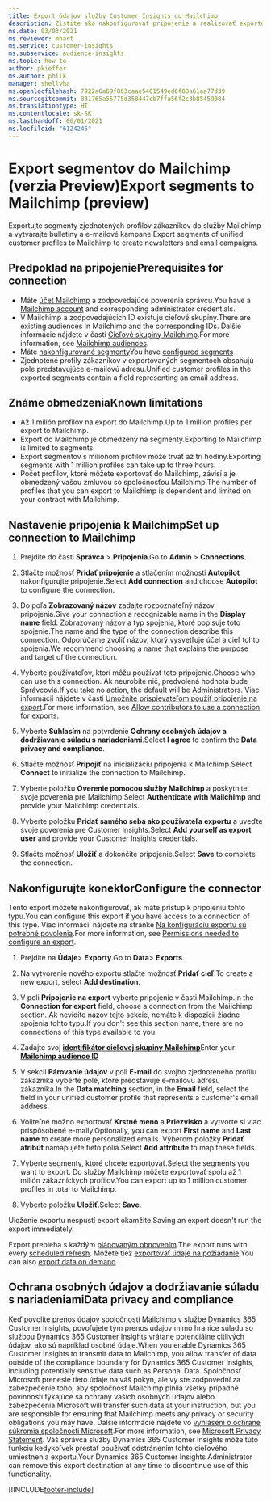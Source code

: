 ```yaml
---
title: Export údajov služby Customer Insights do Mailchimp
description: Zistite ako nakonfigurovať pripojenie a realizovať exportovanie do Mailchimp.
ms.date: 03/03/2021
ms.reviewer: mhart
ms.service: customer-insights
ms.subservice: audience-insights
ms.topic: how-to
author: pkieffer
ms.author: philk
manager: shellyha
ms.openlocfilehash: 7922a6a69f863caae5401549ed6f88a61aa77d39
ms.sourcegitcommit: 831765a55775d358447cb7ffa56f2c3b85459084
ms.translationtype: HT
ms.contentlocale: sk-SK
ms.lasthandoff: 06/01/2021
ms.locfileid: "6124246"
---
```

# <a name="export-segments-to-mailchimp-preview"></a><span data-ttu-id="53e79-103">Export segmentov do Mailchimp (verzia Preview)</span><span class="sxs-lookup"><span data-stu-id="53e79-103">Export segments to Mailchimp (preview)</span></span>

<span data-ttu-id="53e79-104">Exportujte segmenty zjednotených profilov zákazníkov do služby Mailchimp a vytvárajte bulletiny a e-mailové kampane.</span><span class="sxs-lookup"><span data-stu-id="53e79-104">Export segments of unified customer profiles to Mailchimp to create newsletters and email campaigns.</span></span>

## <a name="prerequisites-for-connection"></a><span data-ttu-id="53e79-105">Predpoklad na pripojenie</span><span class="sxs-lookup"><span data-stu-id="53e79-105">Prerequisites for connection</span></span>

-   <span data-ttu-id="53e79-106">Máte [účet Mailchimp](https://mailchimp.com/) a zodpovedajúce poverenia správcu.</span><span class="sxs-lookup"><span data-stu-id="53e79-106">You have a [Mailchimp account](https://mailchimp.com/) and corresponding administrator credentials.</span></span>
-   <span data-ttu-id="53e79-107">V Mailchimp a zodpovedajúcich ID existujú cieľové skupiny.</span><span class="sxs-lookup"><span data-stu-id="53e79-107">There are existing audiences in Mailchimp and the corresponding IDs.</span></span> <span data-ttu-id="53e79-108">Ďalšie informácie nájdete v časti [Cieľové skupiny Mailchimp](https://mailchimp.com/help/create-audience/).</span><span class="sxs-lookup"><span data-stu-id="53e79-108">For more information, see [Mailchimp audiences](https://mailchimp.com/help/create-audience/).</span></span>
-   <span data-ttu-id="53e79-109">Máte [nakonfigurované segmenty](segments.md)</span><span class="sxs-lookup"><span data-stu-id="53e79-109">You have [configured segments](segments.md)</span></span>
-   <span data-ttu-id="53e79-110">Zjednotené profily zákazníkov v exportovaných segmentoch obsahujú pole predstavujúce e-mailovú adresu.</span><span class="sxs-lookup"><span data-stu-id="53e79-110">Unified customer profiles in the exported segments contain a field representing an email address.</span></span>

## <a name="known-limitations"></a><span data-ttu-id="53e79-111">Známe obmedzenia</span><span class="sxs-lookup"><span data-stu-id="53e79-111">Known limitations</span></span>

- <span data-ttu-id="53e79-112">Až 1 milión profilov na export do Mailchimp.</span><span class="sxs-lookup"><span data-stu-id="53e79-112">Up to 1 million profiles per export to Mailchimp.</span></span>
- <span data-ttu-id="53e79-113">Export do Mailchimp je obmedzený na segmenty.</span><span class="sxs-lookup"><span data-stu-id="53e79-113">Exporting to Mailchimp is limited to segments.</span></span>
- <span data-ttu-id="53e79-114">Export segmentov s miliónom profilov môže trvať až tri hodiny.</span><span class="sxs-lookup"><span data-stu-id="53e79-114">Exporting segments with 1 million profiles can take up to three hours.</span></span> 
- <span data-ttu-id="53e79-115">Počet profilov, ktoré môžete exportovať do Mailchimp, závisí a je obmedzený vašou zmluvou so spoločnosťou Mailchimp.</span><span class="sxs-lookup"><span data-stu-id="53e79-115">The number of profiles that you can export to Mailchimp is dependent and limited on your contract with Mailchimp.</span></span>

## <a name="set-up-connection-to-mailchimp"></a><span data-ttu-id="53e79-116">Nastavenie pripojenia k Mailchimp</span><span class="sxs-lookup"><span data-stu-id="53e79-116">Set up connection to Mailchimp</span></span>

1. <span data-ttu-id="53e79-117">Prejdite do časti **Správca** > **Pripojenia**.</span><span class="sxs-lookup"><span data-stu-id="53e79-117">Go to **Admin** > **Connections**.</span></span>

1. <span data-ttu-id="53e79-118">Stlačte možnosť **Pridať pripojenie** a stlačením možnosti **Autopilot** nakonfigurujte pripojenie.</span><span class="sxs-lookup"><span data-stu-id="53e79-118">Select **Add connection** and choose **Autopilot** to configure the connection.</span></span>

1. <span data-ttu-id="53e79-119">Do poľa **Zobrazovaný názov** zadajte rozpoznateľný názov pripojenia.</span><span class="sxs-lookup"><span data-stu-id="53e79-119">Give your connection a recognizable name in the **Display name** field.</span></span> <span data-ttu-id="53e79-120">Zobrazovaný názov a typ spojenia, ktoré popisuje toto spojenie.</span><span class="sxs-lookup"><span data-stu-id="53e79-120">The name and the type of the connection describe this connection.</span></span> <span data-ttu-id="53e79-121">Odporúčame zvoliť názov, ktorý vysvetľuje účel a cieľ tohto spojenia.</span><span class="sxs-lookup"><span data-stu-id="53e79-121">We recommend choosing a name that explains the purpose and target of the connection.</span></span>

1. <span data-ttu-id="53e79-122">Vyberte používateľov, ktorí môžu používať toto pripojenie.</span><span class="sxs-lookup"><span data-stu-id="53e79-122">Choose who can use this connection.</span></span> <span data-ttu-id="53e79-123">Ak neurobíte nič, predvolená hodnota bude Správcovia.</span><span class="sxs-lookup"><span data-stu-id="53e79-123">If you take no action, the default will be Administrators.</span></span> <span data-ttu-id="53e79-124">Viac informácií nájdete v časti [Umožnite prispievateľom použiť pripojenie na export](connections.md#allow-contributors-to-use-a-connection-for-exports).</span><span class="sxs-lookup"><span data-stu-id="53e79-124">For more information, see [Allow contributors to use a connection for exports](connections.md#allow-contributors-to-use-a-connection-for-exports).</span></span>

1. <span data-ttu-id="53e79-125">Vyberte **Súhlasím** na potvrdenie **Ochrany osobných údajov a dodržiavanie súladu s nariadeniami**.</span><span class="sxs-lookup"><span data-stu-id="53e79-125">Select **I agree** to confirm the **Data privacy and compliance**.</span></span>

1. <span data-ttu-id="53e79-126">Stlačte možnosť **Pripojiť** na inicializáciu pripojenia k Mailchimp.</span><span class="sxs-lookup"><span data-stu-id="53e79-126">Select **Connect** to initialize the connection to Mailchimp.</span></span>

1. <span data-ttu-id="53e79-127">Vyberte položku **Overenie pomocou služby Mailchimp** a poskytnite svoje poverenia pre Mailchimp.</span><span class="sxs-lookup"><span data-stu-id="53e79-127">Select **Authenticate with Mailchimp** and provide your Mailchimp credentials.</span></span>

1. <span data-ttu-id="53e79-128">Vyberte položku **Pridať samého seba ako používateľa exportu** a uveďte svoje poverenia pre Customer Insights.</span><span class="sxs-lookup"><span data-stu-id="53e79-128">Select **Add yourself as export user** and provide your Customer Insights credentials.</span></span>

1. <span data-ttu-id="53e79-129">Stlačte možnosť **Uložiť** a dokončite pripojenie.</span><span class="sxs-lookup"><span data-stu-id="53e79-129">Select **Save** to complete the connection.</span></span> 

## <a name="configure-the-connector"></a><span data-ttu-id="53e79-130">Nakonfigurujte konektor</span><span class="sxs-lookup"><span data-stu-id="53e79-130">Configure the connector</span></span>

<span data-ttu-id="53e79-131">Tento export môžete nakonfigurovať, ak máte prístup k pripojeniu tohto typu.</span><span class="sxs-lookup"><span data-stu-id="53e79-131">You can configure this export if you have access to a connection of this type.</span></span> <span data-ttu-id="53e79-132">Viac informácií nájdete na stránke [Na konfiguráciu exportu sú potrebné povolenia](export-destinations.md#set-up-a-new-export).</span><span class="sxs-lookup"><span data-stu-id="53e79-132">For more information, see [Permissions needed to configure an export](export-destinations.md#set-up-a-new-export).</span></span>

1. <span data-ttu-id="53e79-133">Prejdite na **Údaje**> **Exporty**.</span><span class="sxs-lookup"><span data-stu-id="53e79-133">Go to **Data**> **Exports**.</span></span>

1. <span data-ttu-id="53e79-134">Na vytvorenie nového exportu stlačte možnosť **Pridať cieľ**.</span><span class="sxs-lookup"><span data-stu-id="53e79-134">To create a new export, select **Add destination**.</span></span>

1. <span data-ttu-id="53e79-135">V poli **Pripojenie na export** vyberte pripojenie v časti Mailchimp.</span><span class="sxs-lookup"><span data-stu-id="53e79-135">In the **Connection for export** field, choose a connection from the Mailchimp section.</span></span> <span data-ttu-id="53e79-136">Ak nevidíte názov tejto sekcie, nemáte k dispozícii žiadne spojenia tohto typu.</span><span class="sxs-lookup"><span data-stu-id="53e79-136">If you don't see this section name, there are no connections of this type available to you.</span></span>

1. <span data-ttu-id="53e79-137">Zadajte svoj **[identifikátor cieľovej skupiny Mailchimp](https://mailchimp.com/help/find-audience-id/)**</span><span class="sxs-lookup"><span data-stu-id="53e79-137">Enter your **[Mailchimp audience ID](https://mailchimp.com/help/find-audience-id/)**</span></span>

3. <span data-ttu-id="53e79-138">V sekcii **Párovanie údajov** v poli **E-mail** do svojho zjednoteného profilu zákazníka vyberte pole, ktoré predstavuje e-mailovú adresu zákazníka.</span><span class="sxs-lookup"><span data-stu-id="53e79-138">In the **Data matching** section, in the **Email** field, select the field in your unified customer profile that represents a customer's email address.</span></span> 

1. <span data-ttu-id="53e79-139">Voliteľné možno exportovať **Krstné meno** a **Priezvisko** a vytvorte si viac prispôsobené e-maily.</span><span class="sxs-lookup"><span data-stu-id="53e79-139">Optionally, you can export **First name** and **Last name** to create more personalized emails.</span></span> <span data-ttu-id="53e79-140">Výberom položky **Pridať atribút** namapujete tieto polia.</span><span class="sxs-lookup"><span data-stu-id="53e79-140">Select **Add attribute** to map these fields.</span></span>

1. <span data-ttu-id="53e79-141">Vyberte segmenty, ktoré chcete exportovať.</span><span class="sxs-lookup"><span data-stu-id="53e79-141">Select the segments you want to export.</span></span> <span data-ttu-id="53e79-142">Do služby Mailchimp môžete exportovať spolu až 1 milión zákazníckych profilov.</span><span class="sxs-lookup"><span data-stu-id="53e79-142">You can export up to 1 million customer profiles in total to Mailchimp.</span></span>

1. <span data-ttu-id="53e79-143">Vyberte položku **Uložiť**.</span><span class="sxs-lookup"><span data-stu-id="53e79-143">Select **Save**.</span></span>

<span data-ttu-id="53e79-144">Uloženie exportu nespustí export okamžite.</span><span class="sxs-lookup"><span data-stu-id="53e79-144">Saving an export doesn't run the export immediately.</span></span>

<span data-ttu-id="53e79-145">Export prebieha s každým [plánovaným obnovením](system.md#schedule-tab).</span><span class="sxs-lookup"><span data-stu-id="53e79-145">The export runs with every [scheduled refresh](system.md#schedule-tab).</span></span> <span data-ttu-id="53e79-146">Môžete tiež [exportovať údaje na požiadanie](export-destinations.md#run-exports-on-demand).</span><span class="sxs-lookup"><span data-stu-id="53e79-146">You can also [export data on demand](export-destinations.md#run-exports-on-demand).</span></span> 

## <a name="data-privacy-and-compliance"></a><span data-ttu-id="53e79-147">Ochrana osobných údajov a dodržiavanie súladu s nariadeniami</span><span class="sxs-lookup"><span data-stu-id="53e79-147">Data privacy and compliance</span></span>

<span data-ttu-id="53e79-148">Keď povolíte prenos údajov spoločnosti Mailchimp v službe Dynamics 365 Customer Insights, povoľujete tým prenos údajov mimo hranice súladu so službou Dynamics 365 Customer Insights vrátane potenciálne citlivých údajov, ako sú napríklad osobné údaje.</span><span class="sxs-lookup"><span data-stu-id="53e79-148">When you enable Dynamics 365 Customer Insights to transmit data to Mailchimp, you allow transfer of data outside of the compliance boundary for Dynamics 365 Customer Insights, including potentially sensitive data such as Personal Data.</span></span> <span data-ttu-id="53e79-149">Spoločnosť Microsoft prenesie tieto údaje na váš pokyn, ale vy ste zodpovední za zabezpečenie toho, aby spoločnosť Mailchimp plnila všetky prípadné povinnosti týkajúce sa ochrany vašich osobných údajov alebo zabezpečenia.</span><span class="sxs-lookup"><span data-stu-id="53e79-149">Microsoft will transfer such data at your instruction, but you are responsible for ensuring that Mailchimp meets any privacy or security obligations you may have.</span></span> <span data-ttu-id="53e79-150">Ďalšie informácie nájdete vo [vyhlásení o ochrane súkromia spoločnosti Microsoft](https://go.microsoft.com/fwlink/?linkid=396732).</span><span class="sxs-lookup"><span data-stu-id="53e79-150">For more information, see [Microsoft Privacy Statement](https://go.microsoft.com/fwlink/?linkid=396732).</span></span>
<span data-ttu-id="53e79-151">Váš správca služby Dynamics 365 Customer Insights môže túto funkciu kedykoľvek prestať používať odstránením tohto cieľového umiestnenia exportu.</span><span class="sxs-lookup"><span data-stu-id="53e79-151">Your Dynamics 365 Customer Insights Administrator can remove this export destination at any time to discontinue use of this functionality.</span></span>

[!INCLUDE[footer-include](../includes/footer-banner.md)]
